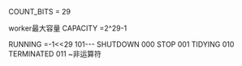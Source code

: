 COUNT_BITS = 29

worker最大容量
CAPACITY =2^29-1

RUNNING =-1<<29  101---
SHUTDOWN         000
STOP             001
TIDYING          010
TERMINATED       011
~非运算符